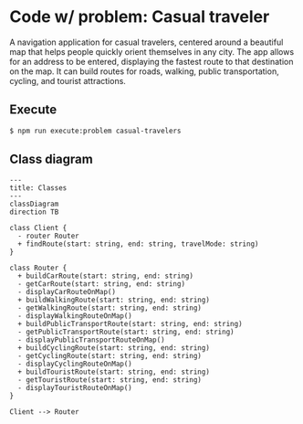 # Code w/ problem: Casual traveler

A navigation application for casual travelers, centered around a beautiful map that helps people quickly orient themselves in any city. The app allows for an address to be entered, displaying the fastest route to that destination on the map. It can build routes for roads, walking, public transportation, cycling, and tourist attractions.

## Execute

```bash
$ npm run execute:problem casual-travelers
```

## Class diagram

```mermaid
---
title: Classes
---
classDiagram
direction TB

class Client {
  - router Router
  + findRoute(start: string, end: string, travelMode: string)
}

class Router {
  + buildCarRoute(start: string, end: string)
  - getCarRoute(start: string, end: string)
  - displayCarRouteOnMap()
  + buildWalkingRoute(start: string, end: string)
  - getWalkingRoute(start: string, end: string)
  - displayWalkingRouteOnMap()
  + buildPublicTransportRoute(start: string, end: string)
  - getPublicTransportRoute(start: string, end: string)
  - displayPublicTransportRouteOnMap()
  + buildCyclingRoute(start: string, end: string)
  - getCyclingRoute(start: string, end: string)
  - displayCyclingRouteOnMap()
  + buildTouristRoute(start: string, end: string)
  - getTouristRoute(start: string, end: string)
  - displayTouristRouteOnMap()
}

Client --> Router

```
